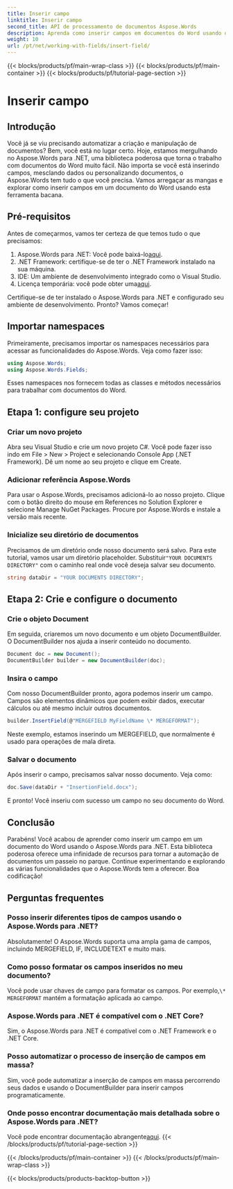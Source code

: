 ```yaml
---
title: Inserir campo
linktitle: Inserir campo
second_title: API de processamento de documentos Aspose.Words
description: Aprenda como inserir campos em documentos do Word usando o Aspose.Words para .NET com nosso guia detalhado passo a passo. Perfeito para automação de documentos.
weight: 10
url: /pt/net/working-with-fields/insert-field/
---
```


{{< blocks/products/pf/main-wrap-class >}}
{{< blocks/products/pf/main-container >}}
{{< blocks/products/pf/tutorial-page-section >}}

# Inserir campo

## Introdução

Você já se viu precisando automatizar a criação e manipulação de documentos? Bem, você está no lugar certo. Hoje, estamos mergulhando no Aspose.Words para .NET, uma biblioteca poderosa que torna o trabalho com documentos do Word muito fácil. Não importa se você está inserindo campos, mesclando dados ou personalizando documentos, o Aspose.Words tem tudo o que você precisa. Vamos arregaçar as mangas e explorar como inserir campos em um documento do Word usando esta ferramenta bacana.

## Pré-requisitos

Antes de começarmos, vamos ter certeza de que temos tudo o que precisamos:

1.  Aspose.Words para .NET: Você pode baixá-lo[aqui](https://releases.aspose.com/words/net/).
2. .NET Framework: certifique-se de ter o .NET Framework instalado na sua máquina.
3. IDE: Um ambiente de desenvolvimento integrado como o Visual Studio.
4.  Licença temporária: você pode obter uma[aqui](https://purchase.aspose.com/temporary-license/).

Certifique-se de ter instalado o Aspose.Words para .NET e configurado seu ambiente de desenvolvimento. Pronto? Vamos começar!

## Importar namespaces

Primeiramente, precisamos importar os namespaces necessários para acessar as funcionalidades do Aspose.Words. Veja como fazer isso:

```csharp
using Aspose.Words;
using Aspose.Words.Fields;
```

Esses namespaces nos fornecem todas as classes e métodos necessários para trabalhar com documentos do Word.

## Etapa 1: configure seu projeto

### Criar um novo projeto

Abra seu Visual Studio e crie um novo projeto C#. Você pode fazer isso indo em File > New > Project e selecionando Console App (.NET Framework). Dê um nome ao seu projeto e clique em Create.

### Adicionar referência Aspose.Words

Para usar o Aspose.Words, precisamos adicioná-lo ao nosso projeto. Clique com o botão direito do mouse em References no Solution Explorer e selecione Manage NuGet Packages. Procure por Aspose.Words e instale a versão mais recente.

### Inicialize seu diretório de documentos

 Precisamos de um diretório onde nosso documento será salvo. Para este tutorial, vamos usar um diretório placeholder. Substituir`"YOUR DOCUMENTS DIRECTORY"` com o caminho real onde você deseja salvar seu documento.

```csharp
string dataDir = "YOUR DOCUMENTS DIRECTORY";
```

## Etapa 2: Crie e configure o documento

### Crie o objeto Document

Em seguida, criaremos um novo documento e um objeto DocumentBuilder. O DocumentBuilder nos ajuda a inserir conteúdo no documento.

```csharp
Document doc = new Document();
DocumentBuilder builder = new DocumentBuilder(doc);
```

### Insira o campo

Com nosso DocumentBuilder pronto, agora podemos inserir um campo. Campos são elementos dinâmicos que podem exibir dados, executar cálculos ou até mesmo incluir outros documentos.

```csharp
builder.InsertField(@"MERGEFIELD MyFieldName \* MERGEFORMAT");
```

Neste exemplo, estamos inserindo um MERGEFIELD, que normalmente é usado para operações de mala direta.

### Salvar o documento

Após inserir o campo, precisamos salvar nosso documento. Veja como:

```csharp
doc.Save(dataDir + "InsertionField.docx");
```

E pronto! Você inseriu com sucesso um campo no seu documento do Word.

## Conclusão

Parabéns! Você acabou de aprender como inserir um campo em um documento do Word usando o Aspose.Words para .NET. Esta biblioteca poderosa oferece uma infinidade de recursos para tornar a automação de documentos um passeio no parque. Continue experimentando e explorando as várias funcionalidades que o Aspose.Words tem a oferecer. Boa codificação!

## Perguntas frequentes

### Posso inserir diferentes tipos de campos usando o Aspose.Words para .NET?  
Absolutamente! O Aspose.Words suporta uma ampla gama de campos, incluindo MERGEFIELD, IF, INCLUDETEXT e muito mais.

### Como posso formatar os campos inseridos no meu documento?  
 Você pode usar chaves de campo para formatar os campos. Por exemplo,`\* MERGEFORMAT` mantém a formatação aplicada ao campo.

### Aspose.Words para .NET é compatível com o .NET Core?  
Sim, o Aspose.Words para .NET é compatível com o .NET Framework e o .NET Core.

### Posso automatizar o processo de inserção de campos em massa?  
Sim, você pode automatizar a inserção de campos em massa percorrendo seus dados e usando o DocumentBuilder para inserir campos programaticamente.

### Onde posso encontrar documentação mais detalhada sobre o Aspose.Words para .NET?  
 Você pode encontrar documentação abrangente[aqui](https://reference.aspose.com/words/net/).
{{< /blocks/products/pf/tutorial-page-section >}}

{{< /blocks/products/pf/main-container >}}
{{< /blocks/products/pf/main-wrap-class >}}

{{< blocks/products/products-backtop-button >}}
